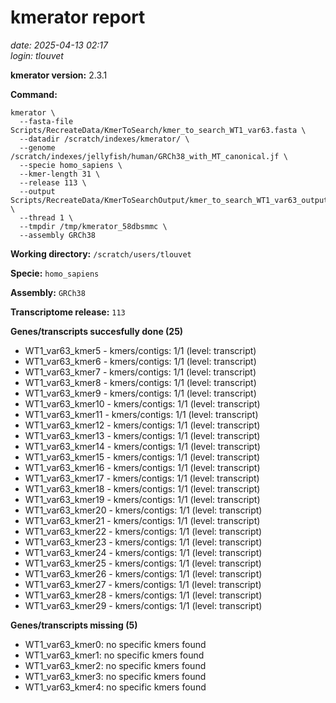 # kmerator report
*date: 2025-04-13 02:17*  
*login: tlouvet*

**kmerator version:** 2.3.1

**Command:**

```
kmerator \
  --fasta-file Scripts/RecreateData/KmerToSearch/kmer_to_search_WT1_var63.fasta \
  --datadir /scratch/indexes/kmerator/ \
  --genome /scratch/indexes/jellyfish/human/GRCh38_with_MT_canonical.jf \
  --specie homo_sapiens \
  --kmer-length 31 \
  --release 113 \
  --output Scripts/RecreateData/KmerToSearchOutput/kmer_to_search_WT1_var63_output \
  --thread 1 \
  --tmpdir /tmp/kmerator_58dbsmmc \
  --assembly GRCh38
```

**Working directory:** `/scratch/users/tlouvet`

**Specie:** `homo_sapiens`

**Assembly:** `GRCh38`

**Transcriptome release:** `113`

**Genes/transcripts succesfully done (25)**

- WT1_var63_kmer5 - kmers/contigs: 1/1 (level: transcript)
- WT1_var63_kmer6 - kmers/contigs: 1/1 (level: transcript)
- WT1_var63_kmer7 - kmers/contigs: 1/1 (level: transcript)
- WT1_var63_kmer8 - kmers/contigs: 1/1 (level: transcript)
- WT1_var63_kmer9 - kmers/contigs: 1/1 (level: transcript)
- WT1_var63_kmer10 - kmers/contigs: 1/1 (level: transcript)
- WT1_var63_kmer11 - kmers/contigs: 1/1 (level: transcript)
- WT1_var63_kmer12 - kmers/contigs: 1/1 (level: transcript)
- WT1_var63_kmer13 - kmers/contigs: 1/1 (level: transcript)
- WT1_var63_kmer14 - kmers/contigs: 1/1 (level: transcript)
- WT1_var63_kmer15 - kmers/contigs: 1/1 (level: transcript)
- WT1_var63_kmer16 - kmers/contigs: 1/1 (level: transcript)
- WT1_var63_kmer17 - kmers/contigs: 1/1 (level: transcript)
- WT1_var63_kmer18 - kmers/contigs: 1/1 (level: transcript)
- WT1_var63_kmer19 - kmers/contigs: 1/1 (level: transcript)
- WT1_var63_kmer20 - kmers/contigs: 1/1 (level: transcript)
- WT1_var63_kmer21 - kmers/contigs: 1/1 (level: transcript)
- WT1_var63_kmer22 - kmers/contigs: 1/1 (level: transcript)
- WT1_var63_kmer23 - kmers/contigs: 1/1 (level: transcript)
- WT1_var63_kmer24 - kmers/contigs: 1/1 (level: transcript)
- WT1_var63_kmer25 - kmers/contigs: 1/1 (level: transcript)
- WT1_var63_kmer26 - kmers/contigs: 1/1 (level: transcript)
- WT1_var63_kmer27 - kmers/contigs: 1/1 (level: transcript)
- WT1_var63_kmer28 - kmers/contigs: 1/1 (level: transcript)
- WT1_var63_kmer29 - kmers/contigs: 1/1 (level: transcript)


**Genes/transcripts missing (5)**

- WT1_var63_kmer0: no specific kmers found
- WT1_var63_kmer1: no specific kmers found
- WT1_var63_kmer2: no specific kmers found
- WT1_var63_kmer3: no specific kmers found
- WT1_var63_kmer4: no specific kmers found
